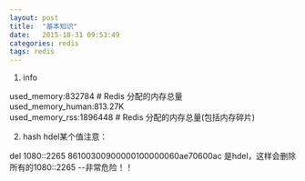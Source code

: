```yaml
---
layout: post
title:  "基本知识"
date:   2015-10-31 09:53:49
categories: redis
tags: redis
---
```

1. info

used_memory:832784                          # Redis 分配的内存总量<br>
used_memory_human:813.27K<br>
used_memory_rss:1896448                     # Redis 分配的内存总量(包括内存碎片)<br>

2. hash hdel某个值注意：

  del 1080::2265  86100300900000100000060ae70600ac  是hdel，这样会删除所有的1080::2265 --非常危险！！


 
